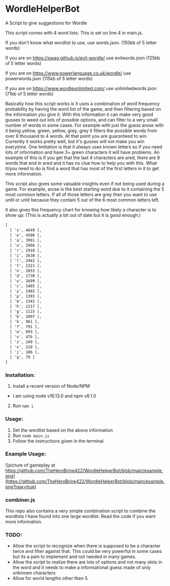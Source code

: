 # WordleHelperBot
A Script to give suggestions for Wordle

This script comes with 4 word lists. This is set on line 4 in main.js.

If you don't know what wordlist to use, use words.json. (150kb of 5 letter words)

If you are on https://swag.github.io/evil-wordle/ use evilwords.json (125kb of 5 letter words)

If you are on https://www.powerlanguage.co.uk/wordle/ use powerwords.json (115kb of 5 letter words)

If you are on https://www.wordleunlimited.com/ use unlimitedwords.json (71kb of 5 letter words)


Basically how this script works is it uses a combination of word frequency probability by having the word list of the game, and then filtering based on the information you give it.
With this information it can make very good gusses to weed out lots of possible options, and can filter to a very small number of words in some cases.
For example with just the guess arose with it being yellow, green, yellow, grey, grey it filters the possible words from over 8 thousand to 4 words. At that point you are guaranteed to win.
Currently it works pretty well, but it's gusses will not make you win everytime. One limitation is that it always uses known letters so if you need lots of information and have 3+ green characters it will have problems.
An example of this is if you get that the last 4 characters are ared, there are 8 words that end in ared and it has no clue how to help you with this. What it/you need to do is find a word that has most of the first letters in it to get more information.

This script also gives some valuable insights even if not being used during a game.
For example, arose is the best starting word due to it containing the 5 most common letters.
If all of those letters are grey then you want to use until or unlit because they contain 5 out of the 6 most common letters left.

It also gives this frequency chart for knowing how likely a character is to show up: (This is actually a bit out of date but it is good enough.)

```
[
  [ 's', 4649 ],
  [ 'e', 4586 ],
  [ 'a', 3991 ],
  [ 'o', 2986 ],
  [ 'r', 2918 ],
  [ 'i', 2638 ],
  [ 'l', 2442 ],
  [ 't', 2321 ],
  [ 'n', 2033 ],
  [ 'd', 1730 ],
  [ 'u', 1699 ],
  [ 'c', 1485 ],
  [ 'y', 1403 ],
  [ 'p', 1393 ],
  [ 'm', 1342 ],
  [ 'h', 1217 ],
  [ 'g', 1115 ],
  [ 'b', 1097 ],
  [ 'k', 961 ],
  [ 'f', 791 ],
  [ 'w', 693 ],
  [ 'v', 476 ],
  [ 'z', 249 ],
  [ 'x', 210 ],
  [ 'j', 186 ],
  [ 'q', 79 ]
]
```

### Installation:

1. Install a recent version of Node/NPM
  * I am using node v16.13.0 and npm v8.1.0
2. Run `npm i`

### Usage:

1. Set the wordlist based on the above information
1. Run `node main.js`
1. Follow the instructions given in the terminal.

### Example Usage:

![picture of gameplay at https://github.com/TheHeroBrine422/WordleHelperBot/blob/main/example.png](https://github.com/TheHeroBrine422/WordleHelperBot/blob/main/example.png?raw=true)

### combiner.js

This repo also contains a very simple combination script to combine the wordlists I have found into one large wordlist. Read the code if you want more information.

### TODO:
* Allow the script to recognize when there is supposed to be a character twice and filter against that. This could be very powerful in some cases but its a pain to implement and not needed in many games.
* Allow the script to realize there are lots of options and not many slots in the word and it needs to make a informational guess made of only unknown characters
* Allow for world lengths other then 5.
